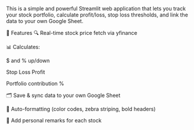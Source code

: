 This is a simple and powerful Streamlit web application that lets you track your stock portfolio, calculate profit/loss, stop loss thresholds, and link the data to your own Google Sheet.

🚀 Features
🔍 Real-time stock price fetch via yfinance

📊 Calculates:

$ and % up/down

Stop Loss Profit

Portfolio contribution %

🗂️ Save & sync data to your own Google Sheet

🎨 Auto-formatting (color codes, zebra striping, bold headers)

📝 Add personal remarks for each stock

